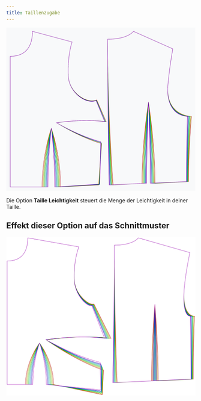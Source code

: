 ```yaml
---
title: Taillenzugabe
---
```


![Der Effekt der Taillenerleichterungsoption auf das Schnittmuster](sample.png)

Die Option **Taille Leichtigkeit** steuert die Menge der Leichtigkeit in deiner Taille.

## Effekt dieser Option auf das Schnittmuster

![Dieses Bild zeigt den Effekt dieser Option, indem es mehrere Varianten überlagert, die einen anderen Wert für diese Option haben](bella_waistease_sample.svg "Effekt dieser Option auf das Schnittmuster")
